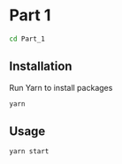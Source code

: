 # Part 1

```bash
cd Part_1
```

## Installation

Run Yarn to install packages

```bash
yarn
```

## Usage

```bash
yarn start
```
